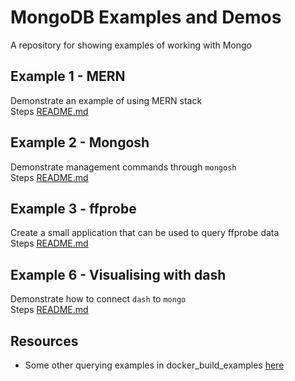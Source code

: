 # MongoDB Examples and Demos

A repository for showing examples of working with Mongo

## Example 1 - MERN

Demonstrate an example of using MERN stack  
Steps [README.md](./01_mern/README.md)  

## Example 2 - Mongosh

Demonstrate management commands through `mongosh`  
Steps [README.md](./02_mongosh/README.md)  

## Example 3 - ffprobe

Create a small application that can be used to query ffprobe data  
Steps [README.md](./03_ffprobe/README.md)  

## Example 6 - Visualising with dash

Demonstrate how to connect `dash` to `mongo`  
Steps [README.md](./06_dash/README.md)  

## Resources

* Some other querying examples in docker_build_examples [here](https://github.com/chrisguest75/docker_build_examples/tree/master/45_docker_scan_process_mongo)
